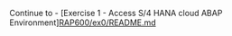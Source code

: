 
Continue to - [Exercise 1 - Access S/4 HANA cloud ABAP Environment][RAP600/ex0/README.md](https://github.com/SAP-samples/teched2022-DT280/blob/70718b02edc49ce5b48defceb014007cdbd810ba/RAP6xx/RAP600/ex0/README.md)
